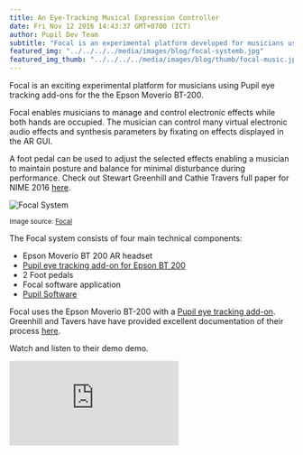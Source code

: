 ```yaml
--- 
title: An Eye-Tracking Musical Expression Controller
date: Fri Nov 12 2016 14:43:37 GMT+0700 (ICT) 
author: Pupil Dev Team 
subtitle: "Focal is an experimental platform developed for musicians using Pupil eye tracking add-ons for Epson BT-200 AR headset..."
featured_img: "../../../../media/images/blog/focal-systemb.jpg"
featured_img_thumb: "../../../../media/images/blog/thumb/focal-music.jpg"
---
```


Focal is an exciting experimental platform for musicians using Pupil eye tracking add-ons for the the Epson Moverio BT-200.

Focal enables musicians to manage and control electronic effects while both hands are occupied. The musician can control many virtual electronic audio effects and synthesis parameters by fixating on effects displayed in the AR GUI. 

A foot pedal can be used to adjust the selected effects enabling a musician to maintain posture and balance for minimal disturbance during performance. Check out Stewart Greenhill and Cathie Travers full paper for NIME 2016 [here](http://stewartgreenhill.com/documents/FocalEyeTrackingMusicalExpressionController-NIME2016.pdf).

<div class="Grid Grid--center Grid--justifyCenter">
	<img class=".Feature-image--capturePlayerIcons
	" src="../../../../media/images/blog/focal-system.jpg" class='Feature-image u-padBottom--1' alt="Focal System">
</div>

<small>Image source: [Focal](http://stewartgreenhill.com/articles/focal/)</small>

The Focal system consists of four main technical components:

- Epson Moverio BT 200 AR headset
- [Pupil eye tracking add-on for Epson BT 200](https://pupil-labs.com/store/#vr-ar)
- 2 Foot pedals
- Focal software application
- [Pupil Software](https://github.com/pupil-labs/pupil/releases/latest)

Focal uses the Epson Moverio BT-200 with a [Pupil eye tracking add-on](https://pupil-labs.com/store/#vr-ar). Greenhill and Tavers have have provided excellent documentation of their process [here](http://stewartgreenhill.com/articles/focal/).

Watch and listen to their demo demo.

<div class="Feature-video-container-16by9">
	<iframe class="Feature-video" src="https://www.youtube.com/embed/Vm3TwVXa2ns?rel=0" frameborder="0" allowfullscreen></iframe>
</div>